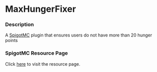 # MaxHungerFixer
### Description
A [SpigotMC](https://www.spigotmc.org) plugin that ensures users do not have more than 20 hunger points

### SpigotMC Resource Page
Click [here](https://www.spigotmc.org/resources/maxhungerfixer.84012/) to visit the resource page.
